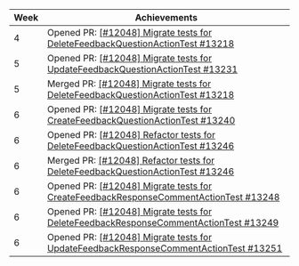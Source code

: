 | Week | Achievements                                                                                                                              |
|------|-------------------------------------------------------------------------------------------------------------------------------------------|
| 4    | Opened PR: [[#12048] Migrate tests for DeleteFeedbackQuestionActionTest #13218](https://github.com/TEAMMATES/teammates/pull/13218)        |
| 5    | Opened PR: [[#12048] Migrate tests for UpdateFeedbackQuestionActionTest #13231](https://github.com/TEAMMATES/teammates/pull/13231)        |
| 5    | Merged PR: [[#12048] Migrate tests for DeleteFeedbackQuestionActionTest #13218](https://github.com/TEAMMATES/teammates/pull/13218)        |
| 6    | Opened PR: [[#12048] Migrate tests for CreateFeedbackQuestionActionTest #13240](https://github.com/TEAMMATES/teammates/pull/13240)        |
| 6    | Opened PR: [[#12048] Refactor tests for DeleteFeedbackQuestionActionTest #13246](https://github.com/TEAMMATES/teammates/pull/13246)       |
| 6    | Merged PR: [[#12048] Refactor tests for DeleteFeedbackQuestionActionTest #13246](https://github.com/TEAMMATES/teammates/pull/13246)       |
| 6    | Opened PR: [[#12048] Migrate tests for CreateFeedbackResponseCommentActionTest #13248](https://github.com/TEAMMATES/teammates/pull/13248) |
| 6    | Opened PR: [[#12048] Migrate tests for DeleteFeedbackResponseCommentActionTest #13249](https://github.com/TEAMMATES/teammates/pull/13249) |
| 6    | Opened PR: [[#12048] Migrate tests for UpdateFeedbackResponseCommentActionTest #13251](https://github.com/TEAMMATES/teammates/pull/13251) |